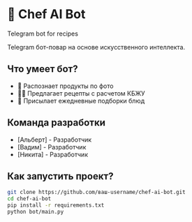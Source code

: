 # 🍳 Chef AI Bot
Telegram bot for recipes

Telegram бот-повар на основе искусственного интеллекта.

## Что умеет бот?
- 📸 Распознает продукты по фото
- 🧑‍🍳 Предлагает рецепты с расчетом КБЖУ
- 🌟 Присылает ежедневные подборки блюд

## Команда разработки
- [Альберт] - Разработчик
- [Вадим] - Разработчик  
- [Никита] - Разработчик

## Как запустить проект?
```bash
git clone https://github.com/ваш-username/chef-ai-bot.git
cd chef-ai-bot
pip install -r requirements.txt
python bot/main.py
